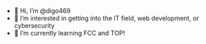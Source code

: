 - 👋 Hi, I’m @digo469
- 👀 I’m interested in getting into the IT field, web development, or cybersecurity 
- 🌱 I’m currently learning FCC and TOP!
<!---
digo469/digo469 is a ✨ special ✨ repository because its `README.md` (this file) appears on your GitHub profile.
You can click the Preview link to take a look at your changes.
--->
